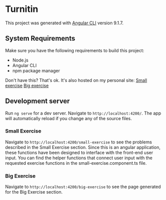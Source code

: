# Turnitin

This project was generated with [Angular CLI](https://github.com/angular/angular-cli) version 9.1.7.

## System Requirements

Make sure you have the following requirements to build this project:
* Node.js
* Angular CLI
* npm package manager

Don't have this? That's ok. It's also hosted on my personal site:
[Small exercise](http://amandaeaster.com/turnitin/small-exercise)
[Big exercise](http://amandaeaster.com/turnitin/big-exercise)

## Development server

Run `ng serve` for a dev server. Navigate to `http://localhost:4200/`. The app will automatically reload if you change any of the source files.

### Small Exercise
Navigate to `http://localhost:4200/small-exercise` to see the problems described in the Small Exercise section. Since this is an angular application, these functions have been designed to interface with the front-end user input. You can find the helper functions that connect user input with the requested exercise functions in the small-exercise.component.ts file.

### Big Exercise
Navigate to `http://localhost:4200/big-exercise` to see the page generated for the Big Exercise section.

